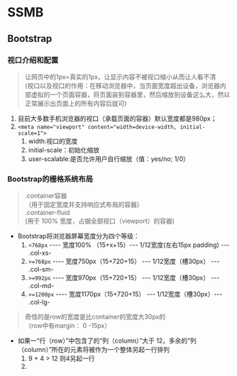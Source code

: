 # SSMB

## Bootstrap
### 视口介绍和配置
> 让网页中的1px=真实的1px，让显示内容不被视口缩小从而让人看不清  
> (视口以及视口的作用：在移动浏览器中，当页面宽度超出设备，浏览器内部虚拟的一个页面容器，将页面装到容器里，然后缩放到设备这么大，然以正常展示出页面上的所有内容后就可)

1. 目前大多数手机浏览器的视口（承载页面的容器）默认宽度都是980px；
2. `<meta name="viewport" content="width=device-width, initial-scale=1">`
    1. width:视口的宽度
    2. initial-scale：初始化缩放
    3. user-scalable:是否允许用户自行缩放（值：yes/no; 1/0）

### Bootstrap的栅格系统布局
> .container容器  
>（用于固定宽度并支持响应式布局的容器）  
> .container-fluid  
> (用于 100% 宽度，占据全部视口（viewport）的容器)  

* Bootstrap将浏览器屏幕宽度分为四个等级：
    1. `<768px` ---- 宽度100% （15+x+15）--- 1/12宽度(左右15px padding) --- .col-xs-
    2. `>=768px` ---- 宽度750px（15+720+15） --- 1/12宽度（槽30px） --- .col-sm-
    3. `>=992px` ---- 宽度970px（15+720+15） --- 1/12宽度（槽30px） --- .col-md-
    4. `>=1200px` ---- 宽度1170px（15+720+15） --- 1/12宽度（槽30px）--- .col-lg-

> 奇怪的是row的宽度是比container的宽度大30px的  
> （row中有margin： 0 -15px）

* 如果一“行（row）”中包含了的“列（column）”大于 12，多余的“列（column）”所在的元素将被作为一个整体另起一行排列
    1. 9 + 4 > 12 则4另起一行
    2. 
